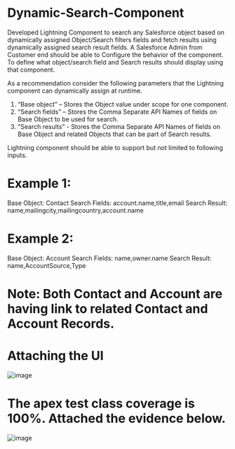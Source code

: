 # Dynamic-Search-Component
Developed Lightning Component to search any Salesforce object based on dynamically assigned Object/Search filters fields and fetch results using dynamically assigned search result fields. 
A Salesforce Admin from Customer end should be able to Configure the behavior of the component. To define what object/search field and Search results should display using that component.

As a recommendation consider the following parameters that the Lightning component can dynamically assign at runtime.

1. “Base object” – Stores the Object value under scope for one component.
2. “Search fields” – Stores the Comma Separate API Names of fields on Base Object to be used for search.
3. “Search results” - Stores the Comma Separate API Names of fields on Base Object and related Objects that can be part of Search results.

Lightning component should be able to support but not limited to following inputs.
# Example 1:
Base Object: Contact
Search Fields: account.name,title,email
Search Result: name,mailingcity,mailingcountry,account.name

# Example 2:
Base Object: Account
Search Fields: name,owner.name
Search Result: name,AccountSource,Type

# Note: Both Contact and Account are having link to related Contact and Account Records. 

# Attaching the UI 
![image](https://github.com/Suvimal-Kundu/Dynamic-Search-Component/assets/70266779/3834e2e1-3da2-4999-baa5-c161ce122d9f)

# The apex test class coverage is 100%. Attached the evidence below.
![image](https://github.com/Suvimal-Kundu/Dynamic-Search-Component/assets/70266779/2a4246d9-a77f-4c49-a257-4a309fbc8d3e)


